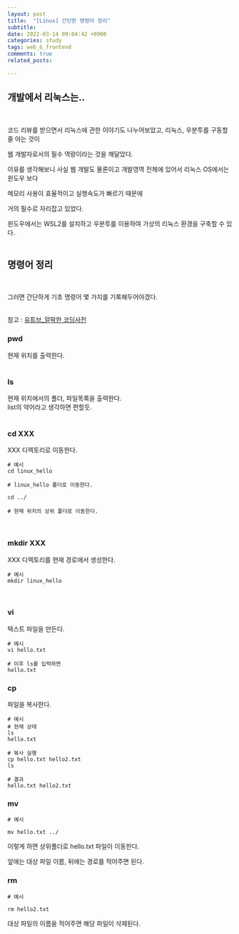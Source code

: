 ```yaml
---
layout: post
title:  "[Linux] 간단한 명령어 정리"
subtitle:  
date: 2022-03-14 09:04:42 +0900
categories: study
tags: web_&_frontend
comments: true
related_posts:

---
```


## 개발에서 리눅스는.. <br/>
<br/>

코드 리뷰를 받으면서 리눅스에 관한 이야기도 나누어보았고, 리눅스, 우분투를 구동할 줄 아는 것이<br/>

웹 개발자로서의 필수 역량이라는 것을 깨달았다.<br/>

이유를 생각해보니 사실 웹 개발도 물론이고 개발영역 전체에 있어서 리눅스 OS에서는 윈도우 보다<br/>

메모리 사용이 효율적이고 실행속도가 빠르기 때문에<br/>

거의 필수로 자리잡고 있었다.<br/>

윈도우에서는 WSL2를 설치하고 우분투를 이용하여 가상의 리눅스 환경을 구축할 수 있다.<br/>
<br/>

## 명령어 정리<br/>
<br/>

그러면 간단하게 기초 명령어 몇 가지를 기록해두어야겠다.<br/>
<br/>

참고 : [유튜브_얄팍한 코딩사전](https://www.youtube.com/watch?v=tPWBF13JIVk)

### pwd<br/>

현재 위치를 출력한다.<br/>
<br/>

### ls<br/>

현재 위치에서의 폴더, 파일목록을 출력한다.<br/>
list의 약어라고 생각하면 편할듯.<br/>
<br/>

### cd XXX<br/>

XXX 디렉토리로 이동한다.<br/>

```
# 예시
cd linux_hello

# linux_hello 폴더로 이동한다.

cd ../

# 현재 위치의 상위 폴더로 이동한다.
```

<br/>

### mkdir XXX<br/>

XXX 디렉토리를 현재 경로에서 생성한다.<br/>

```
# 예시
mkdir linux_hello
```

<br/>

### vi<br/>

텍스트 파일을 만든다.<br/>

```
# 예시
vi hello.txt

# 이후 ls를 입력하면
hello.txt
```

### cp<br/>

파일을 복사한다.<br/>

```
# 예시
# 현재 상태
ls
hello.txt

# 복사 실행
cp hello.txt hello2.txt
ls

# 결과
hello.txt hello2.txt
```

### mv<br/>

```
# 예시

mv hello.txt ../
```

이렇게 하면 상위폴더로 hello.txt 파일이 이동한다.<br/>

앞에는 대상 파일 이름, 뒤에는 경로를 적어주면 된다.<br/>

### rm<br/>

```
# 예시

rm hello2.txt
```

대상 파일의 이름을 적어주면 해당 파일이 삭제된다.<br/>
